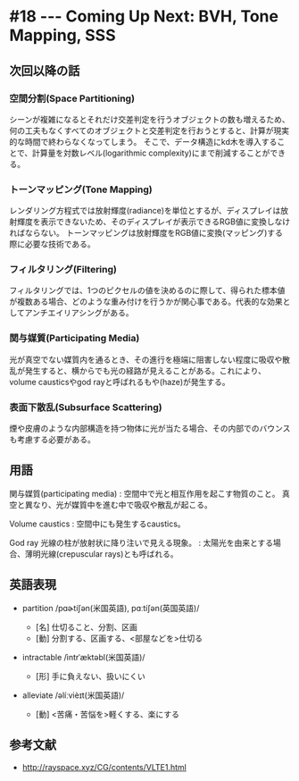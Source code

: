 # #18  --- Coming Up Next: BVH, Tone Mapping, SSS

## 次回以降の話

### 空間分割(Space Partitioning)

シーンが複雑になるとそれだけ交差判定を行うオブジェクトの数も増えるため、何の工夫もなくすべてのオブジェクトと交差判定を行おうとすると、計算が現実的な時間で終わらなくなってしまう。
そこで、データ構造にkd木を導入することで、計算量を対数レベル(logarithmic complexity)にまで削減することができる。

### トーンマッピング(Tone Mapping)

レンダリング方程式では放射輝度(radiance)を単位とするが、ディスプレイは放射輝度を表示できないため、そのディスプレイが表示できるRGB値に変換しなければならない。
トーンマッピングは放射輝度をRGB値に変換(マッピング)する際に必要な技術である。

### フィルタリング(Filtering)

フィルタリングでは、1つのピクセルの値を決めるのに際して、得られた標本値が複数ある場合、どのような重み付けを行うかが関心事である。代表的な効果としてアンチエイリアシングがある。

### 関与媒質(Participating Media)

光が真空でない媒質内を通るとき、その進行を極端に阻害しない程度に吸収や散乱が発生すると、横からでも光の経路が見えることがある。これにより、volume causticsやgod rayと呼ばれるもや(haze)が発生する。

### 表面下散乱(Subsurface Scattering)

煙や皮膚のような内部構造を持つ物体に光が当たる場合、その内部でのバウンスも考慮する必要がある。

## 用語

関与媒質(participating media)
: 空間中で光と相互作用を起こす物質のこと。
  真空と異なり、光が媒質中を進む中で吸収や散乱が起こる。

Volume caustics
: 空間中にも発生するcaustics。

God ray
  光線の柱が放射状に降り注いで見える現象。
: 太陽光を由来とする場合、薄明光線(crepuscular rays)とも呼ばれる。

## 英語表現

- partition /pɑɚtíʃən(米国英語), pɑːtíʃən(英国英語)/
  - [名] 仕切ること、分割、区画
  - [動] 分割する、区画する、<部屋などを>仕切る

- intractable /ìntrˈæktəbl(米国英語)/
  - [形] 手に負えない、扱いにくい

- alleviate /əlíːvièɪt(米国英語)/
  - [動] <苦痛・苦悩を>軽くする、楽にする

## 参考文献

- http://rayspace.xyz/CG/contents/VLTE1.html
